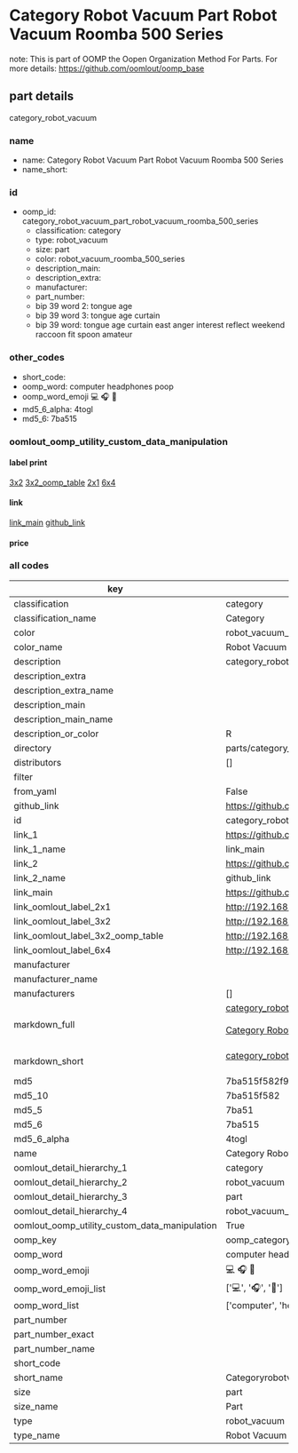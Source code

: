 # Category Robot Vacuum Part Robot Vacuum Roomba 500 Series  

note: This is part of OOMP the Oopen Organization Method For Parts. For more details: https://github.com/oomlout/oomp_base

##  part details



category_robot_vacuum

### name
* name: Category Robot Vacuum Part Robot Vacuum Roomba 500 Series
* name_short: 
### id
* oomp_id: category_robot_vacuum_part_robot_vacuum_roomba_500_series
  * classification: category
  * type: robot_vacuum
  * size: part
  * color: robot_vacuum_roomba_500_series
  * description_main: 
  * description_extra: 
  * manufacturer: 
  * part_number: 
  * bip 39 word 2: tongue age
  * bip 39 word 3: tongue age curtain
  * bip 39 word: tongue age curtain east anger interest reflect weekend raccoon fit spoon amateur

### other_codes
* short_code: 
* oomp_word: computer headphones poop
* oomp_word_emoji :computer: :headphones: :poop:
* md5_6_alpha: 4togl
* md5_6: 7ba515






### oomlout_oomp_utility_custom_data_manipulation
#### label print
[3x2](http://192.168.1.245:1112/?label=oomp%204togl)
[3x2_oomp_table](http://192.168.1.107:1112/?label=oomp%204togl)
[2x1](http://192.168.1.242:1112/?label=oomp%204togl)
[6x4](http://192.168.1.55:1112/?label=oomp%204togl)    

#### link

[link_main](https://github.com/oomlout/oomlout_oomp_current_version_messy/tree/main/parts/category_robot_vacuum_part_robot_vacuum_roomba_500_series) [github_link](https://github.com/oomlout/oomlout_oomp_part_src/tree/main/parts/category_robot_vacuum_part_robot_vacuum_roomba_500_series)                             

#### price







### all codes 
| key | value |  
| --- | --- |  
| classification | category |  
| classification_name | Category |  
| color | robot_vacuum_roomba_500_series |  
| color_name | Robot Vacuum Roomba 500 Series |  
| description | category_robot_vacuum |  
| description_extra |  |  
| description_extra_name |  |  
| description_main |  |  
| description_main_name |  |  
| description_or_color | R  |  
| directory | parts/category_robot_vacuum_part_robot_vacuum_roomba_500_series |  
| distributors | [] |  
| filter |  |  
| from_yaml | False |  
| github_link | https://github.com/oomlout/oomlout_oomp_part_src/tree/main/parts/category_robot_vacuum_part_robot_vacuum_roomba_500_series |  
| id | category_robot_vacuum_part_robot_vacuum_roomba_500_series |  
| link_1 | https://github.com/oomlout/oomlout_oomp_current_version_messy/tree/main/parts/category_robot_vacuum_part_robot_vacuum_roomba_500_series |  
| link_1_name | link_main |  
| link_2 | https://github.com/oomlout/oomlout_oomp_part_src/tree/main/parts/category_robot_vacuum_part_robot_vacuum_roomba_500_series |  
| link_2_name | github_link |  
| link_main | https://github.com/oomlout/oomlout_oomp_current_version_messy/tree/main/parts/category_robot_vacuum_part_robot_vacuum_roomba_500_series |  
| link_oomlout_label_2x1 | http://192.168.1.242:1112/?label=oomp%204togl |  
| link_oomlout_label_3x2 | http://192.168.1.245:1112/?label=oomp%204togl |  
| link_oomlout_label_3x2_oomp_table | http://192.168.1.107:1112/?label=oomp%204togl |  
| link_oomlout_label_6x4 | http://192.168.1.55:1112/?label=oomp%204togl |  
| manufacturer |  |  
| manufacturer_name |  |  
| manufacturers | [] |  
| markdown_full | [category_robot_vacuum_part_robot_vacuum_roomba_500_series](https://github.com/oomlout/oomlout_oomp_current_version_messy/tree/main/parts/category_robot_vacuum_part_robot_vacuum_roomba_500_series)<br>[](https://github.com/oomlout/oomlout_oomp_current_version_messy/tree/main/parts/category_robot_vacuum_part_robot_vacuum_roomba_500_series)<br>[Category Robot Vacuum Part Robot Vacuum Roomba 500 Series](https://github.com/oomlout/oomlout_oomp_current_version_messy/tree/main/parts/category_robot_vacuum_part_robot_vacuum_roomba_500_series)<br><br> |  
| markdown_short | [category_robot_vacuum_part_robot_vacuum_roomba_500_series](https://github.com/oomlout/oomlout_oomp_current_version_messy/tree/main/parts/category_robot_vacuum_part_robot_vacuum_roomba_500_series)<br><br> |  
| md5 | 7ba515f582f91685d684545a6c413723 |  
| md5_10 | 7ba515f582 |  
| md5_5 | 7ba51 |  
| md5_6 | 7ba515 |  
| md5_6_alpha | 4togl |  
| name | Category Robot Vacuum Part Robot Vacuum Roomba 500 Series |  
| oomlout_detail_hierarchy_1 | category |  
| oomlout_detail_hierarchy_2 | robot_vacuum |  
| oomlout_detail_hierarchy_3 | part |  
| oomlout_detail_hierarchy_4 | robot_vacuum_roomba_500_series |  
| oomlout_oomp_utility_custom_data_manipulation | True |  
| oomp_key | oomp_category_robot_vacuum_part_robot_vacuum_roomba_500_series |  
| oomp_word | computer headphones poop |  
| oomp_word_emoji | :computer: :headphones: :poop: |  
| oomp_word_emoji_list | [':computer:', ':headphones:', ':poop:'] |  
| oomp_word_list | ['computer', 'headphones', 'poop'] |  
| part_number |  |  
| part_number_exact |  |  
| part_number_name |  |  
| short_code |  |  
| short_name | Categoryrobotvacuum |  
| size | part |  
| size_name | Part |  
| type | robot_vacuum |  
| type_name | Robot Vacuum |  
